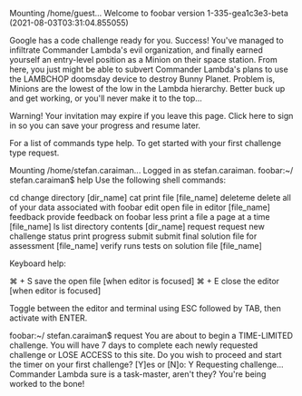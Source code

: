 
Mounting /home/guest...
Welcome to foobar version 1-335-gea1c3e3-beta (2021-08-03T03:31:04.855055)

Google has a code challenge ready for you.
Success! You've managed to infiltrate Commander Lambda's evil organization, and finally earned yourself an entry-level position as a Minion on their space station. From here, you just might be able to subvert Commander Lambda's plans to use the LAMBCHOP doomsday device to destroy Bunny Planet. Problem is, Minions are the lowest of the low in the Lambda hierarchy. Better buck up and get working, or you'll never make it to the top...

Warning! Your invitation may expire if you leave this page. Click here to sign in so you can save your progress and resume later.

For a list of commands type help. To get started with your first challenge type request.

Mounting /home/stefan.caraiman...
Logged in as stefan.caraiman.
foobar:~/ stefan.caraiman$ help
Use the following shell commands:

cd	change directory [dir_name]
cat	print file [file_name]
deleteme	delete all of your data associated with foobar
edit	open file in editor [file_name]
feedback	provide feedback on foobar
less	print a file a page at a time [file_name]
ls	list directory contents [dir_name]
request	request new challenge
status	print progress
submit	submit final solution file for assessment [file_name]
verify	runs tests on solution file [file_name]

Keyboard help:

⌘ + S	save the open file [when editor is focused]
⌘ + E	close the editor [when editor is focused]

Toggle between the editor and terminal using ESC followed by TAB, then activate with ENTER.

foobar:~/ stefan.caraiman$ request
You are about to begin a TIME-LIMITED challenge. You will have 7 days to complete each newly requested challenge or LOSE ACCESS to this site.
Do you wish to proceed and start the timer on your first challenge?
[Y]es or [N]o: Y
Requesting challenge...
Commander Lambda sure is a task-master, aren't they? You're being worked to the bone!